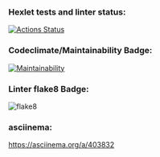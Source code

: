 ### Hexlet tests and linter status:
[![Actions Status](https://github.com/Mqtaw/python-project-lvl1/workflows/hexlet-check/badge.svg)](https://github.com/Mqtaw/python-project-lvl1/actions)

### Codeclimate/Maintainability Badge:
[![Maintainability](https://api.codeclimate.com/v1/badges/a99a88d28ad37a79dbf6/maintainability)](https://codeclimate.com/github/codeclimate/codeclimate/maintainability)

### Linter flake8 Badge:
![flake8](https://github.com/Mqtaw/python-project-lvl1/actions/workflows/flake8_lint.yml/badge.svg)

### asciinema:
https://asciinema.org/a/403832
